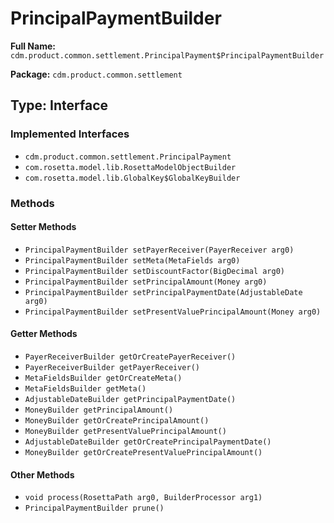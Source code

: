 # PrincipalPaymentBuilder

**Full Name:** `cdm.product.common.settlement.PrincipalPayment$PrincipalPaymentBuilder`

**Package:** `cdm.product.common.settlement`

## Type: Interface

### Implemented Interfaces

- `cdm.product.common.settlement.PrincipalPayment`
- `com.rosetta.model.lib.RosettaModelObjectBuilder`
- `com.rosetta.model.lib.GlobalKey$GlobalKeyBuilder`

### Methods

#### Setter Methods

- `PrincipalPaymentBuilder setPayerReceiver(PayerReceiver arg0)`
- `PrincipalPaymentBuilder setMeta(MetaFields arg0)`
- `PrincipalPaymentBuilder setDiscountFactor(BigDecimal arg0)`
- `PrincipalPaymentBuilder setPrincipalAmount(Money arg0)`
- `PrincipalPaymentBuilder setPrincipalPaymentDate(AdjustableDate arg0)`
- `PrincipalPaymentBuilder setPresentValuePrincipalAmount(Money arg0)`

#### Getter Methods

- `PayerReceiverBuilder getOrCreatePayerReceiver()`
- `PayerReceiverBuilder getPayerReceiver()`
- `MetaFieldsBuilder getOrCreateMeta()`
- `MetaFieldsBuilder getMeta()`
- `AdjustableDateBuilder getPrincipalPaymentDate()`
- `MoneyBuilder getPrincipalAmount()`
- `MoneyBuilder getOrCreatePrincipalAmount()`
- `MoneyBuilder getPresentValuePrincipalAmount()`
- `AdjustableDateBuilder getOrCreatePrincipalPaymentDate()`
- `MoneyBuilder getOrCreatePresentValuePrincipalAmount()`

#### Other Methods

- `void process(RosettaPath arg0, BuilderProcessor arg1)`
- `PrincipalPaymentBuilder prune()`

